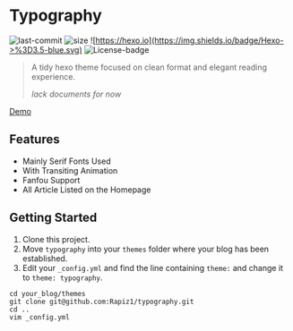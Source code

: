 # Typography
![last-commit](https://img.shields.io/github/last-commit/rapiz1/typography.svg)
![size](https://img.shields.io/github/repo-size/rapiz1/typography.svg)
![https://hexo.io](https://img.shields.io/badge/Hexo->%3D3.5-blue.svg)
![License-badge](https://img.shields.io/github/license/Rapiz1/typography.svg)

> A tidy hexo theme focused on clean format and elegant reading experience.
>
> *lack documents for now*

[Demo](http://rapiz.me)

## Features
* Mainly Serif Fonts Used
* With Transiting Animation
* Fanfou Support
* All Article Listed on the Homepage

## Getting Started
1. Clone this project.
2. Move `typography` into your `themes` folder where your blog has been established.
3. Edit your `_config.yml` and find the line containing `theme:` and change it to `theme: typography`.

```
cd your_blog/themes
git clone git@github.com:Rapiz1/typography.git
cd ..
vim _config.yml
```

